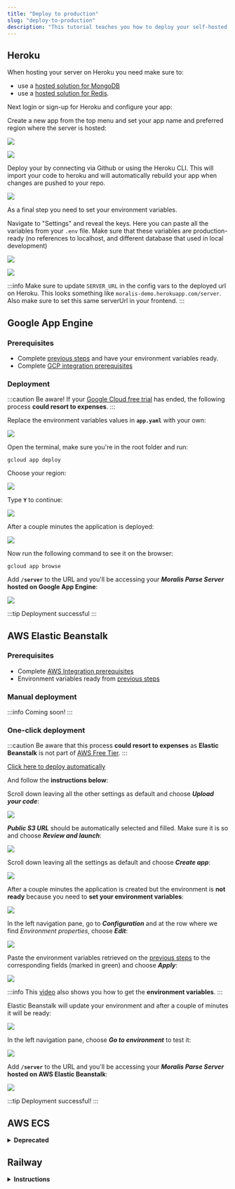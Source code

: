 ```yaml
---
title: "Deploy to production"
slug: "deploy-to-production"
description: "This tutorial teaches you how to deploy your self-hosted Parse server."
---
```


## Heroku

When hosting your server on Heroku you need make sure to:

- use a [hosted solution for MongoDB](https://docs.moralis.io/docs/run-parse-server-locally#c-use-hosted-mongodb-atlas-hosted)
- use a [hosted solution for Redis](https://docs.moralis.io/docs/run-parse-server-locally#b-use-hosted-redis-enterprise-cloud-hosted).

Next login or sign-up for Heroku and configure your app:

Create a new app from the top menu and set your app name and preferred region where the server is hosted:

![](/img/content/41607d4-Screenshot_2022-09-08_at_02.42.11.webp)

![](/img/content/d4bb8cc-Screenshot_2022-09-08_at_02.42.38.webp)

Deploy your by connecting via Github or using the Heroku CLI. This will import your code to heroku and will automatically rebuild your app when changes are pushed to your repo.

![](/img/content/00b9508-Screenshot_2022-09-08_at_02.43.11.webp)

As a final step you need to set your environment variables.

Navigate to "Settings" and reveal the keys. Here you can paste all the variables from your `.env` file. Make sure that these variables are production-ready (no references to localhost, and different database that used in local development)

![](/img/content/914ac14-Screenshot_2022-09-08_at_02.44.26.webp)

![](/img/content/6f65c9c-Screenshot_2022-09-08_at_02.44.49.webp)

:::info
Make sure to update `SERVER_URL` in the config vars to the deployed url on Heroku. This looks something like `moralis-demo.herokuapp.com/server`. Also make sure to set this same serverUrl in your frontend.
:::

## Google App Engine

### Prerequisites

- Complete [previous steps](https://docs.moralis.io/docs/run-parse-server-locally) and have your environment variables ready.
- Complete [GCP integration prerequisites](https://docs.moralis.io/docs/google-cloud#prerequisites)

### Deployment

:::caution Be aware!
If your [Google Cloud free trial](https://cloud.google.com/free) has ended, the following process **could resort to expenses**.
:::

Replace the environment variables values in **`app.yaml`** with your own:

![](/img/content/161ccae-image.webp)

Open the terminal, make sure you're in the root folder and run:

```
gcloud app deploy
```

Choose your region:

![](/img/content/d8a49da-image.webp)

Type **`Y`** to continue:

![](/img/content/99306a1-image.webp)

After a couple minutes the application is deployed:

![](/img/content/87f1739-image.webp)

Now run the following command to see it on the browser:

```
gcloud app browse
```

Add **`/server`** to the URL and you'll be accessing your **_Moralis Parse Server_ hosted on Google App Engine**:

![](/img/content/7cbef58-image.webp)

:::tip Deployment successful 
:::

## AWS Elastic Beanstalk

### Prerequisites

- Complete [AWS Integration prerequisites](https://docs.moralis.io/docs/aws-integration#prerequisites)
- Environment variables ready from [previous steps](https://docs.moralis.io/docs/run-parse-server-locally#setup-your-project)

### Manual deployment

:::info Coming soon!
:::

### One-click deployment

:::caution
Be aware that this process **could resort to expenses** as **Elastic Beanstalk** is not part of [AWS Free Tier](https://aws.amazon.com/es/free/).
:::

[Click here to deploy automatically](https://console.aws.amazon.com/elasticbeanstalk/home?region=us-east-1#/newApplication?applicationName=demo-parse-server-migration&platform=Node.js&tierName=WebServer&environmentType=SingleInstance&sourceBundleUrl=https://moralis-public-bucket.s3.amazonaws.com/parse-server-migration-build.zip)

 And follow the **instructions below**:

Scroll down leaving all the other settings as default and choose _**Upload your code**_:

![](/img/content/31905da-image.webp)

_**Public S3 URL**_ should be automatically selected and filled. Make sure it is so and choose _**Review and launch**_:

![](/img/content/3c4f4f6-image.webp)

Scroll down leaving all the settings as default and choose _**Create app**_:

![](/img/content/a2a6af9-image.webp)

After a couple minutes the application is created but the environment is **not ready** because you need to **set your environment variables**:

![](/img/content/2d9a5c2-image.webp)

In the left navigation pane, go to **_Configuration_** and at the row where we find _Environment properties_, choose _**Edit**_:

![](/img/content/a2e78d0-image.webp)

Paste the environment variables retrieved on the [previous steps](https://docs.moralis.io/docs/run-parse-server-locally#setup-your-project) to the corresponding fields (marked in green) and choose _**Apply**_:

![](/img/content/b8e3def-image.webp)

:::info
This [video](https://youtu.be/9GtysZs-FrA?t=147) also shows you how to get the **environment variables**.
:::

Elastic Beanstalk will update your environment and after a couple of minutes it will be ready:

![](/img/content/00d25ea-image.webp)

In the left navigation pane, choose **_Go to environment_** to test it:

![](/img/content/42e04c4-image.webp)

Add **`/server`** to the URL and you'll be accessing your **_Moralis Parse Server_ hosted on AWS Elastic Beanstalk**:

![](/img/content/d4ef788-image.webp)

:::tip Deployment successful! 
:::

## AWS ECS

<details>

<summary><b>Deprecated</b></summary>

### Setup ECS environment

#### Create ECR repository

Open the [Amazon ECR console](https://console.aws.amazon.com/ecr/) and choose _**Get Started**_ Create repo. Name it **`parse-server-moralis-repo`**:

![](/img/content/b368934-image.webp)

Leave everything else as it is and choose _**Create repository**_.

Copy and save the _Repository name_ and the _URI_ as you'll need them in the next step:

![](/img/content/17b0fd0-image.webp)

:::tip **ECR repository created!**
:::

#### Create a Task Definition //TODO Maybe through JSON?

:::info
[Click here for more information](https://docs.aws.amazon.com/AmazonECS/latest/developerguide/create-task-definition-classic.html).
:::

Open the [Amazon ECS console](https://console.aws.amazon.com/ecs/). In the navigation pane, choose **_Task Definitions_** and **_Create new task definition_**:

![](/img/content/0bb5259-image.webp)

On the _Select compatibilities_ page, select **_EC2_** and choose _**Next step**_:

![](/img/content/25f9568-image.webp)

Name your task **`parse-server-moralis-task`**:

![](/img/content/60e8d1b-image.webp)

On the _Container definitions_ section, click on **_Add container_**:

![](/img/content/aed6e67-image.webp)

Fill the **_Container name_** and the **_Image_** with the _Repository name_ and the _URI_ that you copied from the [created ECR repository](https://docs.moralis.io/docs/deploy-to-production#create-ecr-repository):

![](/img/content/9f90980-image.webp)

Set **_Memory Limits_** to **`500`** and **_Port mappings_** to **`80:80`**:

![](/img/content/2c27f99-image.webp)

Leave all the other settings as default and choose _**Add**_.

With the container added, scroll down and choose _**Create**_. You should see the task definition created:

![](/img/content/4ca8475-image.webp)

:::tip **Task definition created!**
:::

#### Create a Cluster

:::info
[Click here for more information](https://docs.aws.amazon.com/AmazonECS/latest/developerguide/create_cluster.html).
:::

Open the [Amazon ECS console](https://console.aws.amazon.com/ecs/). In the navigation pane, choose **_Clusters_** and **_Create Cluster_**:

![](/img/content/8cabb5b-image.webp)

For _Select cluster compatibility_, choose **_EC2 Linux + Networking_** and then choose **_Next Step_**:

![](/img/content/dbaa74a-image.webp)

On the _Configure cluster_ page, enter a **_Cluster name_**, like **`parse-server-moralis-cluster`**:

![](/img/content/928c5b4-image.webp)

Scroll down leaving all the other settings as default and choose _**Create**_. After some seconds you should see the cluster created:

![](/img/content/2100f89-image.webp)

:::tip **Cluster created!**
:::

#### Create a service

:::info
[Click here for more information](https://docs.aws.amazon.com/AmazonECS/latest/developerguide/create-service-console-v1.html).
:::

Open the [Amazon ECS console](https://console.aws.amazon.com/ecs/). In the navigation pane, choose **_Clusters_** and select your created cluster:

![](/img/content/e3b3abb-image.webp)

On the _Services_ tab, choose **_Create_**:

![](/img/content/9ae2ac5-image.webp)

On the _Configure service_ page, choose _**EC2**_ as _Launch type_:

![](/img/content/2fc12c6-image.webp)

Select the _**Task definition**_ and the _**Cluster**_ that you just created:

![](/img/content/d71da48-image.webp)

Set the _**Service name**_ as **`parse-server-moralis-service`**:

![](/img/content/64deadc-image.webp)

Set the following fields:

- _**Number of tasks**_: `1`
- _**Minimum healthy percent**_: `0`
- _**Maximum percent**_: `100`

:::info
This value configuration will allow the deployment of updated containers.
:::

Scroll down leaving the other settings as default and choose **_Next step_** a couple times and then _**Create service**_. You should see the service created:

![](/img/content/2e39da7-image.webp)

:::tip **Service created!**
:::

</details>

## Railway

<details>

<summary><b>Instructions</b></summary>

[Click here to deploy automatically](https://railway.app/new/template/1c87QZ)

This will also create a MongoDB and Redis instance for you automatically, all managed by Railway. If you are using your own MongoDB/Redis instances, you can follow [Manual Deployment](https://docs.moralis.io/docs/deploy-to-production#manual-deployment-1), or use this template and just delete the MongoDB and Redis services later.

1. After your server has deployed, assign it a domain (see Step 4 of Manual Deployment).
2. Copy your MongoDB and Parse connection URL (from the "Connect" tab from Mongo).
3. Click on the "Variables" tab in your Parse Server and update:

- `SERVER_URL` with the domain from Step 1 e.g. [`https://***.up.railway.app/server`](https://***.up.railway.app/server)
- `DATABASE_URI` with your MongoDB connection URL e.g. [`mongodb://mongo:***.railway.app:****`](mongodb://mongo:***.railway.app:****/parse) 
- `REDIS_CONNECTION_STRING` with your Redis connection URL e.g. [`redis://***@containers-us-west-157.railway.app:****`](redis://*@containers-us-west-157.railway.app:****)

Your server will re-deploy after these changes.

### Manual Deployment

1. Go to [Railway](https://railway.app/), click "Start a New Project" and choose "Deploy from GitHub repo". Connect your GitHub account.
2. Give permission for Railway to access your self-hosted server repository and click "Deploy Now":

![](/img/content/50e28a0-Railway_2.webp)

3. In your project's deployment page, click on the "Variables" tab and then "Raw Editor". Paste in your environment variables and click "Update Variables":

![](/img/content/43d1e9d-Railway_env_a.webp)

![](/img/content/009db76-Railway_-_env.webp)

4. Click on the "Settings" tab and under "Domains", click "Generate Domain". You can choose a different Railway domain or use your own custom domain:

![](/img/content/de66219-Railway_3.webp)

5. Copy this domain and update your `SERVER_URL` environment variable. Your project will re-deploy:

![](/img/content/2bdc4b2-Railway_4.webp)

6: After your re-deploy is successful, open your Railway project URL in your browser to test:

![](/img/content/63abd77-Railway_5.webp)

</details>
